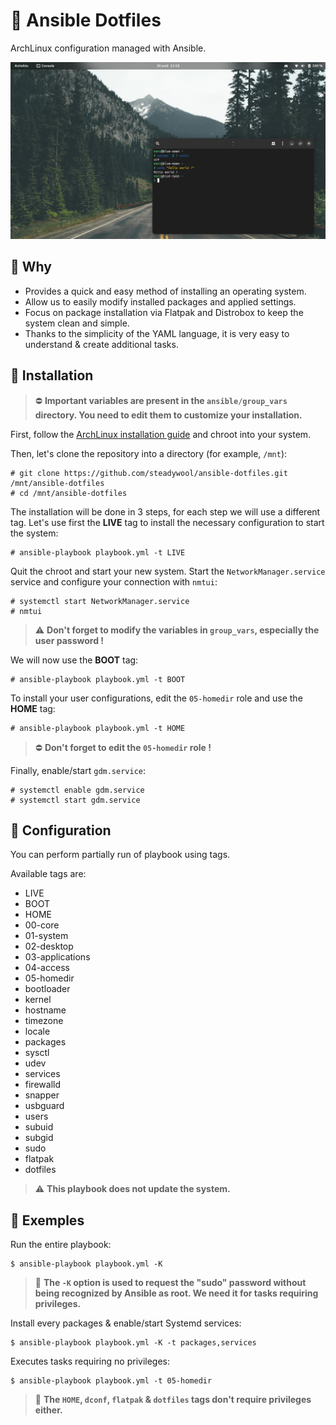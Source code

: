 # 🌸 Ansible Dotfiles

ArchLinux configuration managed with Ansible.

![](src/screenshot.png)

## 🛁 Why

- Provides a quick and easy method of installing an operating system.
- Allow us to easily modify installed packages and applied settings.
- Focus on package installation via Flatpak and Distrobox to keep the system clean and simple.
- Thanks to the simplicity of the YAML language, it is very easy to understand & create additional tasks.

## 🚀 Installation

> ⛔ **Important variables are present in the `ansible/group_vars` directory. You need to edit them to customize your installation.**

First, follow the [ArchLinux installation guide](https://wiki.archlinux.org/title/Installation_guide) and chroot into your system.

Then, let's clone the repository into a directory (for example, `/mnt`):
```
# git clone https://github.com/steadywool/ansible-dotfiles.git /mnt/ansible-dotfiles
# cd /mnt/ansible-dotfiles
```

The installation will be done in 3 steps, for each step we will use a different tag.
Let's use first the **LIVE** tag to install the necessary configuration to start the system:
```
# ansible-playbook playbook.yml -t LIVE
```

Quit the chroot and start your new system.
Start the `NetworkManager.service` service and configure your connection with `nmtui`:
```
# systemctl start NetworkManager.service
# nmtui
```

> ⚠️ **Don't forget to modify the variables in `group_vars`, especially the user password !**

We will now use the **BOOT** tag:
```
# ansible-playbook playbook.yml -t BOOT
```

To install your user configurations, edit the `05-homedir` role and use the **HOME** tag:
```
# ansible-playbook playbook.yml -t HOME
```

> ⛔ **Don't forget to edit the `05-homedir` role !**

Finally, enable/start `gdm.service`:
```
# systemctl enable gdm.service
# systemctl start gdm.service
```

## 🔧 Configuration

You can perform partially run of playbook using tags.

Available tags are:
- LIVE
- BOOT
- HOME
- 00-core
- 01-system
- 02-desktop
- 03-applications
- 04-access
- 05-homedir
- bootloader
- kernel
- hostname
- timezone
- locale
- packages
- sysctl
- udev
- services
- firewalld
- snapper
- usbguard
- users
- subuid
- subgid
- sudo
- flatpak
- dotfiles

> ⚠️ **This playbook does not update the system.**

## 📕 Exemples

Run the entire playbook:
```
$ ansible-playbook playbook.yml -K
```

> 📌 **The `-K` option is used to request the "sudo" password without being recognized by Ansible as root. We need it for tasks requiring privileges.**

Install every packages & enable/start Systemd services:
```
$ ansible-playbook playbook.yml -K -t packages,services
```

Executes tasks requiring no privileges:
```
$ ansible-playbook playbook.yml -t 05-homedir
```

> 📌 **The `HOME`, `dconf`, `flatpak` & `dotfiles` tags don't require privileges either.**
